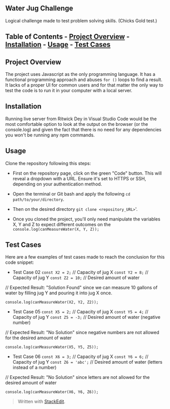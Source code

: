 ﻿
## Water Jug Challenge

 Logical challenge made to test problem solving skills. (Chicks Gold test.)

## Table of Contents  - [Project Overview](#project-overview) - [Installation](#installation) - [Usage](#usage) - [Test Cases](#test-cases) 

## Project Overview 
The project uses Javascript as the only programming language. 
It has a functional programming approach and abuses `for ()` loops to find a result.
It lacks of a proper UI for common users and for that matter the only way to test the code is to run it in your computer with a local server.

## Installation
Running live server from Ritwick Dey in Visual Studio Code would be the most comfortable option to look at the output on the browser (or the console.log) and given the fact that there is no need for any dependencies you won't be running any npm commands. 
## Usage 
Clone the repository following this steps:

- First on the repository page, click on the green "Code" button. This will reveal a dropdown with a URL. Ensure it's set to HTTPS or SSH, depending on your authentication method.

- Open the terminal or Git bash and apply the following `cd path/to/your/directory`.

- Then on the desired directory `git clone <repository_URL>`'.

- Once you cloned the project, you'll only need manipulate the variables X, Y and Z to expect different outcomes on the `console.log(canMeasureWater(X, Y, Z));`

## Test Cases 
Here are a few examples of test cases made to reach the conclusion for this code snippet:

- Test Case 02 
`const X2 = 2;` // Capacity of jug X
`const Y2 = 8;` // Capacity of jug Y
`const Z2 = 10;` // Desired amount of water

// Expected Result: "Solution Found" since we can measure 10 gallons of water by filling jug Y and pouring it into jug X once.

    console.log(canMeasureWater(X2, Y2, Z2));

- Test Case 05
`const X5 = 2;` // Capacity of jug X
`const Y5 = 4;` // Capacity of jug Y
`const Z5 = -3;` // Desired amount of water (negative number)

// Expected Result: "No Solution" since negative numbers are not allowed for the desired amount of water

    console.log(canMeasureWater(X5, Y5, Z5));

- Test Case 06 
`const X6 = 3;` // Capacity of jug X
`const Y6 = 6;` // Capacity of jug Y
`const Z6 = 'abc';` // Desired amount of water (letters instead of a number)

// Expected Result: "No Solution" since letters are not allowed for the desired amount of water

    console.log(canMeasureWater(X6, Y6, Z6));


> Written with [StackEdit](https://stackedit.io/).


